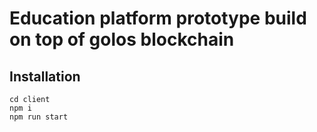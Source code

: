 # Education platform prototype build on top of golos blockchain

## Installation

```
cd client
npm i
npm run start

```
